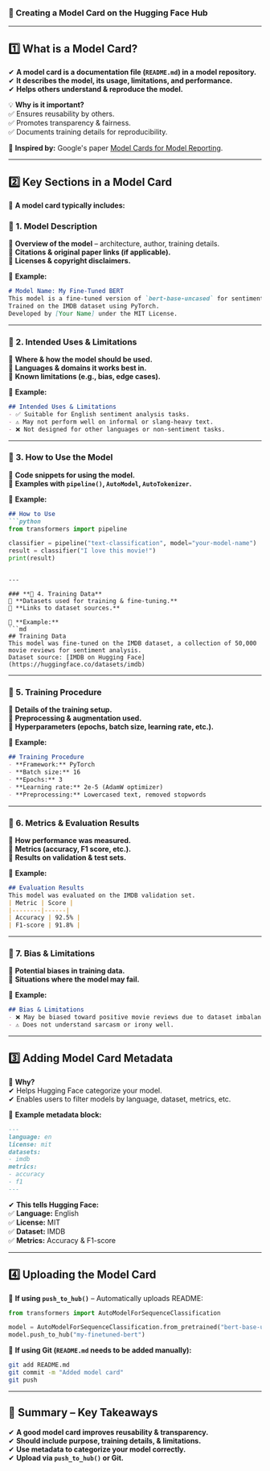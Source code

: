 ### **📌 Creating a Model Card on the Hugging Face Hub**  

---

## **1️⃣ What is a Model Card?**  

✔ **A model card is a documentation file (`README.md`) in a model repository.**  
✔ **It describes the model, its usage, limitations, and performance.**  
✔ **Helps others understand & reproduce the model.**  

💡 **Why is it important?**  
✅ Ensures reusability by others.  
✅ Promotes transparency & fairness.  
✅ Documents training details for reproducibility.  

📜 **Inspired by:** Google's paper [Model Cards for Model Reporting](https://arxiv.org/abs/1810.03993).  

---

## **2️⃣ Key Sections in a Model Card**  

🚀 **A model card typically includes:**  

### **📌 1. Model Description**
🔹 **Overview of the model** – architecture, author, training details.  
🔹 **Citations & original paper links (if applicable).**  
🔹 **Licenses & copyright disclaimers.**  

📌 **Example:**  
```md
# Model Name: My Fine-Tuned BERT
This model is a fine-tuned version of `bert-base-uncased` for sentiment classification.
Trained on the IMDB dataset using PyTorch.
Developed by [Your Name] under the MIT License.
```

---

### **📌 2. Intended Uses & Limitations**  
🔹 **Where & how the model should be used.**  
🔹 **Languages & domains it works best in.**  
🔹 **Known limitations (e.g., bias, edge cases).**  

📌 **Example:**  
```md
## Intended Uses & Limitations
- ✅ Suitable for English sentiment analysis tasks.
- ⚠️ May not perform well on informal or slang-heavy text.
- ❌ Not designed for other languages or non-sentiment tasks.
```

---

### **📌 3. How to Use the Model**  
🔹 **Code snippets for using the model.**  
🔹 **Examples with `pipeline()`, `AutoModel`, `AutoTokenizer`.**  

📌 **Example:**  
```md
## How to Use
```python
from transformers import pipeline

classifier = pipeline("text-classification", model="your-model-name")
result = classifier("I love this movie!")
print(result)
```
```

---

### **📌 4. Training Data**  
🔹 **Datasets used for training & fine-tuning.**  
🔹 **Links to dataset sources.**  

📌 **Example:**  
```md
## Training Data
This model was fine-tuned on the IMDB dataset, a collection of 50,000 movie reviews for sentiment analysis.
Dataset source: [IMDB on Hugging Face](https://huggingface.co/datasets/imdb)
```

---

### **📌 5. Training Procedure**  
🔹 **Details of the training setup.**  
🔹 **Preprocessing & augmentation used.**  
🔹 **Hyperparameters (epochs, batch size, learning rate, etc.).**  

📌 **Example:**  
```md
## Training Procedure
- **Framework:** PyTorch
- **Batch size:** 16
- **Epochs:** 3
- **Learning rate:** 2e-5 (AdamW optimizer)
- **Preprocessing:** Lowercased text, removed stopwords
```

---

### **📌 6. Metrics & Evaluation Results**  
🔹 **How performance was measured.**  
🔹 **Metrics (accuracy, F1 score, etc.).**  
🔹 **Results on validation & test sets.**  

📌 **Example:**  
```md
## Evaluation Results
This model was evaluated on the IMDB validation set.
| Metric | Score |
|--------|------|
| Accuracy | 92.5% |
| F1-score | 91.8% |
```

---

### **📌 7. Bias & Limitations**  
🔹 **Potential biases in training data.**  
🔹 **Situations where the model may fail.**  

📌 **Example:**  
```md
## Bias & Limitations
- ❌ May be biased toward positive movie reviews due to dataset imbalance.
- ⚠️ Does not understand sarcasm or irony well.
```

---

## **3️⃣ Adding Model Card Metadata**  

🎯 **Why?**  
✔ Helps Hugging Face categorize your model.  
✔ Enables users to filter models by language, dataset, metrics, etc.  

📌 **Example metadata block:**  
```md
---
language: en
license: mit
datasets:
- imdb
metrics:
- accuracy
- f1
---
```
✔ **This tells Hugging Face:**  
✅ **Language:** English  
✅ **License:** MIT  
✅ **Dataset:** IMDB  
✅ **Metrics:** Accuracy & F1-score  

---

## **4️⃣ Uploading the Model Card**  

🔹 **If using `push_to_hub()`** – Automatically uploads README:  
```python
from transformers import AutoModelForSequenceClassification

model = AutoModelForSequenceClassification.from_pretrained("bert-base-uncased")
model.push_to_hub("my-finetuned-bert")
```

🔹 **If using Git (`README.md` needs to be added manually):**  
```bash
git add README.md
git commit -m "Added model card"
git push
```

---

## **🎯 Summary – Key Takeaways**  

✔ **A good model card improves reusability & transparency.**  
✔ **Should include purpose, training details, & limitations.**  
✔ **Use metadata to categorize your model correctly.**  
✔ **Upload via `push_to_hub()` or Git.**  

